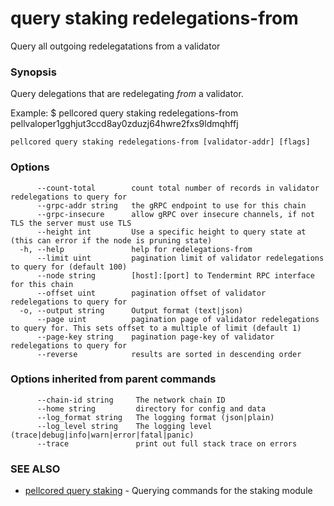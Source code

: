 # query staking redelegations-from

Query all outgoing redelegatations from a validator

### Synopsis

Query delegations that are redelegating _from_ a validator.

Example:
$ pellcored query staking redelegations-from pellvaloper1gghjut3ccd8ay0zduzj64hwre2fxs9ldmqhffj

```
pellcored query staking redelegations-from [validator-addr] [flags]
```

### Options

```
      --count-total        count total number of records in validator redelegations to query for
      --grpc-addr string   the gRPC endpoint to use for this chain
      --grpc-insecure      allow gRPC over insecure channels, if not TLS the server must use TLS
      --height int         Use a specific height to query state at (this can error if the node is pruning state)
  -h, --help               help for redelegations-from
      --limit uint         pagination limit of validator redelegations to query for (default 100)
      --node string        [host]:[port] to Tendermint RPC interface for this chain 
      --offset uint        pagination offset of validator redelegations to query for
  -o, --output string      Output format (text|json) 
      --page uint          pagination page of validator redelegations to query for. This sets offset to a multiple of limit (default 1)
      --page-key string    pagination page-key of validator redelegations to query for
      --reverse            results are sorted in descending order
```

### Options inherited from parent commands

```
      --chain-id string     The network chain ID
      --home string         directory for config and data 
      --log_format string   The logging format (json|plain) 
      --log_level string    The logging level (trace|debug|info|warn|error|fatal|panic) 
      --trace               print out full stack trace on errors
```

### SEE ALSO

* [pellcored query staking](pellcored_query_staking.md)	 - Querying commands for the staking module

